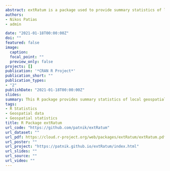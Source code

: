 ```yaml
---
abstract: extRatum is a package used to provide summary statistics of local geospatial features within a given geographic area. It does so by calculating the area covered by a target geospatial feature (i.e. buildings, parks, lakes, etc.). The geospatial features can be of any type of geospatial data, including point, polygon or line data.
authors:
- Nikos Patias
- admin

date: "2021-01-18T00:00:00Z"
doi: ""
featured: false
image:
  caption: 
  focal_point: ""
  preview_only: false
projects: []
publication: '*CRAN R Project*'
publication_short: ""
publication_types:
- "2"
publishDate: "2021-01-18T00:00:00Z"
slides: 
summary: This R package provides summary statistics of local geospatial features within a given geographic area. It does so by calculating the area covered by a target geospatial feature (i.e. buildings, parks, lakes, etc.).
tags:
- R Statistics
- Geospatial data
- Geospatial statistics
title: R Package extRatum
url_code: "https://github.com/patnik/extRatum"
url_dataset: ""
url_pdf: https://cloud.r-project.org/web/packages/extRatum/extRatum.pdf
url_poster: ""
url_project: "https://patnik.github.io/extRatum/index.html"
url_slides: ""
url_source: ""
url_video: ""
---
```


